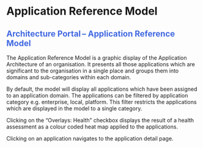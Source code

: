 <style>
table, th, td {
  border: 1px solid black;
} 
h2, h4 {color: RoyalBlue;}
</style>
# <b> Application Reference Model</b>

<h2> Architecture Portal – Application Reference Model</h2> 

The Application Reference Model is a graphic display of the Application Architecture of an organisation. It presents all those applications which are significant to the organisation in a single place and groups them into domains and sub-categories within each domain. 

By default, the model will display all applications which have been assigned to an application domain. The applications can be filtered by application category e.g. enterprise, local, platform. This filter restricts the applications which are displayed in the model to a single category. 

Clicking on the “Overlays: Health” checkbox displays the result of a health assessment as a colour coded heat map applied to the applications. 

Clicking on an application navigates to the application detail page. 